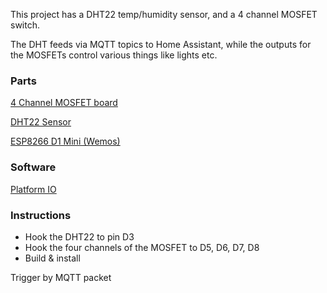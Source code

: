 This project has a DHT22 temp/humidity sensor, and a 4 channel MOSFET switch.

The DHT feeds via MQTT topics to Home Assistant, while the outputs for the MOSFETs control various things like lights etc.

### Parts

[4 Channel MOSFET board](https://www.aliexpress.com/item/Four-Channel-4-Route-MOSFET-Button-IRF540-V4-0-MOSFET-Switch-Module-For-Arduino/32816652409.html)

[DHT22 Sensor](https://www.aliexpress.com/item/Free-shipping-DHT22-AM2302-replace-SHT11-SHT15-Humidity-temperature-and-humidity-sensor/1872664976.html)

[ESP8266 D1 Mini (Wemos)](https://www.aliexpress.com/item/ESP8266-ESP12-ESP-12-WeMos-D1-Mini-Module-Wemos-D1-Mini-WiFi-Development-Board-Micro-USB/32869375284.html)

### Software

[Platform IO](https://platformio.org/)

### Instructions

- Hook the DHT22 to pin D3
- Hook the four channels of the MOSFET to D5, D6, D7, D8
- Build & install

Trigger by MQTT packet

